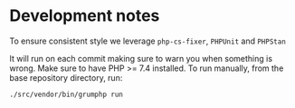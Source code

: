 # Development notes

To ensure consistent style we leverage `php-cs-fixer`, `PHPUnit` and `PHPStan`

It will run on each commit making sure to warn you when something is wrong.  Make sure to have PHP >= 7.4 installed. To run manually, from the base repository directory, run: 
```bash
./src/vendor/bin/grumphp run
```


